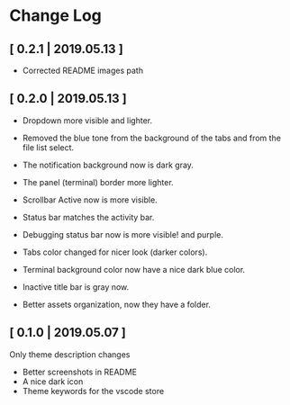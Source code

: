 # Change Log

## [ 0.2.1 | 2019.05.13 ]

- Corrected README images path

## [ 0.2.0 | 2019.05.13 ]

- Dropdown more visible and lighter.
- Removed the blue tone from the background of the tabs and from the file list select.
- The notification background now is dark gray.
- The panel (terminal) border more lighter.
- Scrollbar Active now is more visible.
- Status bar matches the activity bar.
- Debugging status bar now is more visible! and purple.
- Tabs color changed for nicer look (darker colors).
- Terminal background color now have a nice dark blue color.
- Inactive title bar is gray now.

- Better assets organization, now they have a folder.

## [ 0.1.0 | 2019.05.07 ]

Only theme description changes

- Better screenshots in README
- A nice dark icon
- Theme keywords for the vscode store
